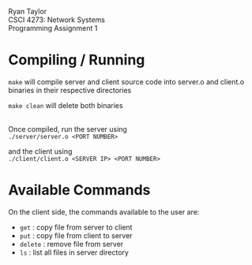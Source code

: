 Ryan Taylor  
CSCI 4273: Network Systems  
Programming Assignment 1  

# Compiling / Running
```make``` will compile server and client source code into server.o and client.o binaries in their respective directories

```make clean``` will delete both binaries  
<br>

Once compiled, run the server using  
```./server/server.o <PORT NUMBER>```  

and the client using  
```./client/client.o <SERVER IP> <PORT NUMBER>```

# Available Commands
On the client side, the commands available to the user are:
- ```get``` : copy file from server to client
- ```put``` : copy file from client to server
- ```delete``` : remove file from server
- ```ls``` : list all files in server directory